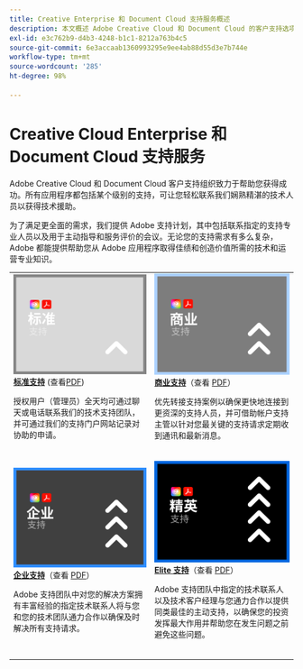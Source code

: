 ```yaml
---
title: Creative Enterprise 和 Document Cloud 支持服务概述
description: 本文概述 Adobe Creative Cloud 和 Document Cloud 的客户支持选项。这些选项包括标准、商业、企业和 Elite。
exl-id: e3c762b9-d4b3-4248-b1c1-8212a763b4c5
source-git-commit: 6e3accaab1360993295e9ee4ab88d55d3e7b744e
workflow-type: tm+mt
source-wordcount: '285'
ht-degree: 98%

---
```


# Creative Cloud Enterprise 和 Document Cloud 支持服务

Adobe Creative Cloud 和 Document Cloud 客户支持组织致力于帮助您获得成功。所有应用程序都包括某个级别的支持，可让您轻松联系我们娴熟精湛的技术人员以获得技术援助。

为了满足更全面的需求，我们提供 Adobe 支持计划，其中包括联系指定的支持专业人员以及用于主动指导和服务评价的会议。无论您的支持需求有多么复杂，Adobe 都能提供帮助您从 Adobe 应用程序取得佳绩和创造价值所需的技术和运营专业知识。

<table style="table-layout:fixed">
<tr>
  <td>
    <a href="dme-standard.md">
    <img alt="标准" src="assets/STANDARDSupportThumbnailCC.png"/>
    </a>
    <div>
    <a href="dme-standard.md"><strong>标准支持</strong></a> (查看<a href="assets/DMeStandardSupportDatasheet_2022.pdf" target="_blank">PDF</a>)
    </div>
    <p>授权用户（管理员）全天均可通过聊天或电话联系我们的技术支持团队，并可通过我们的支持门户网站记录对协助的申请。 </p>
    <br>
  </td>
  <td>
    <a href="dme-business.md">
      <img alt="商业" src="assets/BusinessSupportThumbnailCC.png">
    </a>
    <div>
    <a href="dme-business.md"><strong>商业支持</strong></a>（查看 <a href="assets/DMeBusinessSupportDatasheet_2022.pdf" target="_blank">PDF</a>）
    </div>
    <p>优先转接支持案例以确保更快地连接到更资深的支持人员，并可借助帐户支持主管以针对您最关键的支持请求定期收到通讯和最新消息。</p>
    <br>
  </td>
</tr>
<tr>
  <td>
    <a href="dme-enterprise.md">
    <img alt="企业" src="assets/EnterpriseSupportThumbnailxx.png"/>
    </a>
    <div>
    <a href="dme-enterprise.md"><strong>企业支持</strong></a>（查看 <a href="assets/DMeEnterpriseSupportDatasheet_2022.pdf" target="_blank">PDF</a>）
    </div>
    <p>Adobe 支持团队中对您的解决方案拥有丰富经验的指定技术联系人将与您和您的技术团队通力合作以确保及时解决所有支持请求。</p>
    <br>
  </td>
  <td>
    <a href="dme-elite.md">
      <img alt="Elite" src="assets/EliteSupportThumbnailcc.png">
    </a>
    <div>
    <a href="dme-elite.md"><strong>Elite 支持</strong></a>（查看 <a href="assets/DMeEliteSupportDatasheet_2022.pdf" target="_blank">PDF</a>）
    </div>
    <p>Adobe 支持团队中指定的技术联系人以及技术客户经理与您通力合作以提供同类最佳的主动支持，以确保您的投资发挥最大作用并帮助您在发生问题之前避免这些问题。</p>
    <br>
  </td>
</tr>
</table>

